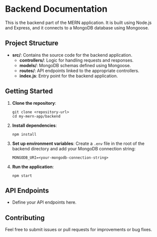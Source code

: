 # Backend Documentation

This is the backend part of the MERN application. It is built using Node.js and Express, and it connects to a MongoDB database using Mongoose.

## Project Structure

- **src/**: Contains the source code for the backend application.
  - **controllers/**: Logic for handling requests and responses.
  - **models/**: MongoDB schemas defined using Mongoose.
  - **routes/**: API endpoints linked to the appropriate controllers.
  - **index.js**: Entry point for the backend application.

## Getting Started

1. **Clone the repository**:
   ```
   git clone <repository-url>
   cd my-mern-app/backend
   ```

2. **Install dependencies**:
   ```
   npm install
   ```

3. **Set up environment variables**:
   Create a `.env` file in the root of the backend directory and add your MongoDB connection string:
   ```
   MONGODB_URI=<your-mongodb-connection-string>
   ```

4. **Run the application**:
   ```
   npm start
   ```

## API Endpoints

- Define your API endpoints here.

## Contributing

Feel free to submit issues or pull requests for improvements or bug fixes.